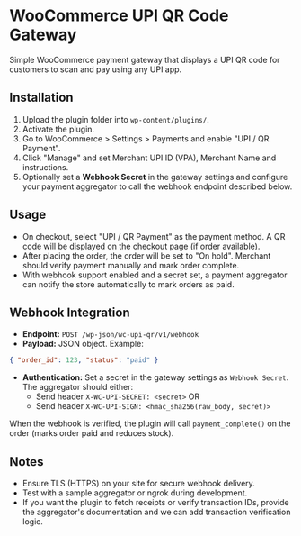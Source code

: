 # WooCommerce UPI QR Code Gateway

Simple WooCommerce payment gateway that displays a UPI QR code for customers to scan and pay using any UPI app.

## Installation

1. Upload the plugin folder into `wp-content/plugins/`.
2. Activate the plugin.
3. Go to WooCommerce > Settings > Payments and enable "UPI / QR Payment".
4. Click "Manage" and set Merchant UPI ID (VPA), Merchant Name and instructions.
5. Optionally set a **Webhook Secret** in the gateway settings and configure your payment aggregator to call the webhook endpoint described below.

## Usage

- On checkout, select "UPI / QR Payment" as the payment method. A QR code will be displayed on the checkout page (if order available).
- After placing the order, the order will be set to "On hold". Merchant should verify payment manually and mark order complete.
- With webhook support enabled and a secret set, a payment aggregator can notify the store automatically to mark orders as paid.

## Webhook Integration

- **Endpoint:** `POST /wp-json/wc-upi-qr/v1/webhook`
- **Payload:** JSON object. Example:
```json
{ "order_id": 123, "status": "paid" }
```
- **Authentication:** Set a secret in the gateway settings as `Webhook Secret`. The aggregator should either:
  - Send header `X-WC-UPI-SECRET: <secret>` OR
  - Send header `X-WC-UPI-SIGN: <hmac_sha256(raw_body, secret)>`

When the webhook is verified, the plugin will call `payment_complete()` on the order (marks order paid and reduces stock).

## Notes

- Ensure TLS (HTTPS) on your site for secure webhook delivery.
- Test with a sample aggregator or ngrok during development.
- If you want the plugin to fetch receipts or verify transaction IDs, provide the aggregator's documentation and we can add transaction verification logic.
